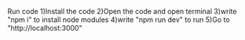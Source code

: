 Run code
1)Install the code 
2)Open the code and open terminal
3)write "npm i" to install  node modules
4)write "npm run dev" to run 
5)Go to "http://localhost:3000"
